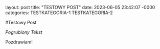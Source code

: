 layout: post
title: "TESTOWY POST"
date: 2023-06-05 23:42:07 -0000
categories: TESTKATEGORIA-1 TESTKATEGORIA-2

#Testowy Post

_Pogrubiony Tekst_

Pozdrawiam!